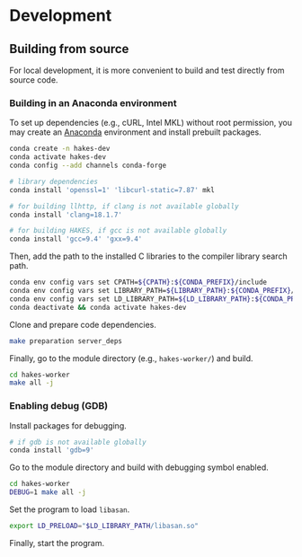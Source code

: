 # Development

## Building from source

For local development, it is more convenient to build and test directly from source code.

### Building in an Anaconda environment

To set up dependencies (e.g., cURL, Intel MKL) without root permission, you may create an [Anaconda](https://www.anaconda.com/download/success) environment and install prebuilt packages.

```bash
conda create -n hakes-dev
conda activate hakes-dev
conda config --add channels conda-forge

# library dependencies
conda install 'openssl=1' 'libcurl-static=7.87' mkl

# for building llhttp, if clang is not available globally
conda install 'clang=18.1.7'

# for building HAKES, if gcc is not available globally
conda install 'gcc=9.4' 'gxx=9.4'
```

Then, add the path to the installed C libraries to the compiler library search path.

```bash
conda env config vars set CPATH=${CPATH}:${CONDA_PREFIX}/include
conda env config vars set LIBRARY_PATH=${LIBRARY_PATH}:${CONDA_PREFIX}/lib
conda env config vars set LD_LIBRARY_PATH=${LD_LIBRARY_PATH}:${CONDA_PREFIX}/lib
conda deactivate && conda activate hakes-dev
```

Clone and prepare code dependencies.

```bash
make preparation server_deps
```

Finally, go to the module directory (e.g., `hakes-worker/`) and build.

```bash
cd hakes-worker
make all -j
```

### Enabling debug (GDB)

Install packages for debugging.

```bash
# if gdb is not available globally
conda install 'gdb=9'
```

Go to the module directory and build with debugging symbol enabled.

```bash
cd hakes-worker
DEBUG=1 make all -j
```

Set the program to load `libasan`.

```bash
export LD_PRELOAD="$LD_LIBRARY_PATH/libasan.so" 
```

Finally, start the program.
